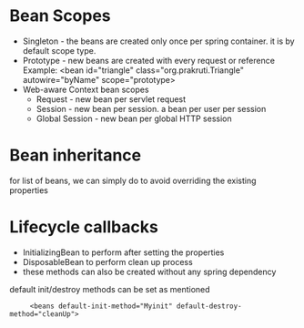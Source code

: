 # Bean Scopes
* Singleton - the beans are created only once per spring container. it is by default scope type.
* Prototype - new beans are created with every request or reference   
  Example: <bean id="triangle" class="org.prakruti.Triangle" autowire="byName" scope="prototype>
* Web-aware Context bean scopes
    * Request -  new bean per servlet request
    * Session - new bean per session. a bean per user per session
    * Global Session - new bean per global HTTP session
 
# Bean inheritance
 for list of beans, we can simply do <list merge="true"> to avoid overriding the existing properties
 
# Lifecycle callbacks
 * InitializingBean to perform after setting the properties 
 * DisposableBean to perform clean up process
 * these methods can also be created without any spring dependency  

default init/destroy methods can be set as mentioned
 
```
	 <beans default-init-method="Myinit" default-destroy-method="cleanUp">
```